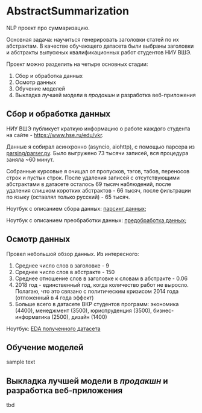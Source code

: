 # AbstractSummarization
NLP проект про суммаризацию.

Основная задача: научиться генерировать заголовки статей по их абстрактам. В качестве обучающего датасета были выбраны заголовки и абстракты выпускных квалификационных работ студентов НИУ ВШЭ.

Проект можно разделить на четыре основных стадии:
1. Сбор и обработка данных
2. Осмотр данных
3. Обучение моделей
4. Выкладка лучшей модели в *продакшн* и разработка веб-приложения

## Сбор и обработка данных
НИУ ВШЭ публикует краткую информацию о работе каждого студента на сайте - https://www.hse.ru/edu/vkr. 

Данные я собирал асинхронно (asyncio, aiohttp), с помощью парсера из [parsing/parser.py](parsing/parser.py). Было выгружено 73 тысячи записей, вся процедура заняла \~60 минут.

Собранные курсовые я очищал от пропусков, тэгов, табов, переносов строк и пустых строк. После удаления записей с отсутствующими абстрактами в датасете осталось 69 тысяч наблюдений, после удаления слишком коротких абстрактов - 66 тысяч, после фильтрации по языку (оставлял только русский) - 65 тысяч.

Ноутбук с описанием сбора данных: [парсинг данных](https://colab.research.google.com/drive/1HhptktsglrPZ-gTdaDmcOfd8jM933zuK);

Ноутбук с описанием преобработки данных: [предобработка данных](https://colab.research.google.com/drive/1oIpHwZv_5Z4ARI-MbuCbt6j4fCSIgJsw);
## Осмотр данных
Провел небольшой обзор данных. Из интересного:
1. Среднее число слов в заголовке - 9
2. Среднее число слов в абстракте - 150
3. Среднее отношение слов в заголовке к словам в абстракте - 0.06
4. 2018 год - единственный год, когда количество работ не выросло. Полагаю, что это связано с политическим кризисом 2014 года (отложенный в 4 года эффект)
5. Больше всего в датасете ВКР студентов программ: экономика (4400), менеджмент (3500), юриспруденция (3500), бизнес-информатика (2500), дизайн (1400)

Ноутбук: [EDA полученного датасета](https://colab.research.google.com/drive/1YkXKjw4-5CxDShISPwKttq03HxXEFzVQ)
## Обучение моделей
sample text
## Выкладка лучшей модели в *продакшн* и разработка веб-приложения
tbd
